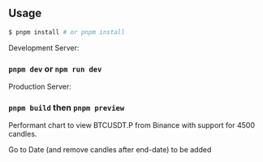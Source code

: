 ## Usage

```bash
$ pnpm install # or pnpm install
```

Development Server:

### `pnpm dev` or `npm run dev`

Production Server:

### `pnpm build` then `pnpm preview`

Performant chart to view BTCUSDT.P from Binance with support for 4500 candles.

Go to Date (and remove candles after end-date) to be added
